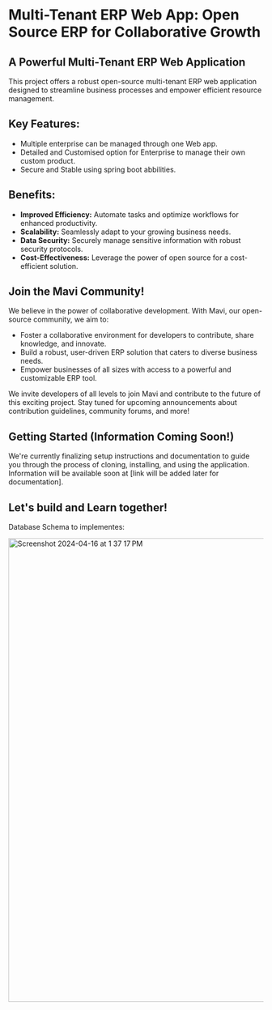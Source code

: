 # Multi-Tenant ERP Web App: Open Source ERP for Collaborative Growth

## A Powerful Multi-Tenant ERP Web Application

This project offers a robust open-source multi-tenant ERP web application designed to streamline business processes and empower efficient resource management. 

## Key Features:

* Multiple enterprise can be managed through one Web app.
* Detailed and Customised option for Enterprise to manage their own custom product.
* Secure and Stable using spring boot abbilities.

## Benefits:

* **Improved Efficiency:** Automate tasks and optimize workflows for enhanced productivity.
* **Scalability:** Seamlessly adapt to your growing business needs.
* **Data Security:** Securely manage sensitive information with robust security protocols.
* **Cost-Effectiveness:** Leverage the power of open source for a cost-efficient solution.

## Join the Mavi Community!

We believe in the power of collaborative development. With Mavi, our open-source community, we aim to:

* Foster a collaborative environment for developers to contribute, share knowledge, and innovate.
* Build a robust, user-driven ERP solution that caters to diverse business needs.
* Empower businesses of all sizes with access to a powerful and customizable ERP tool.

We invite developers of all levels to join Mavi and contribute to the future of this exciting project. Stay tuned for upcoming announcements about contribution guidelines, community forums, and more!

## Getting Started (Information Coming Soon!)

We're currently finalizing setup instructions and documentation to guide you through the process of cloning, installing, and using the application. Information will be available soon at [link will be added later for documentation].

## Let's build and Learn together!


Database Schema to implementes:

<img width="916" alt="Screenshot 2024-04-16 at 1 37 17 PM" src="https://github.com/mavicompanion/ERP/assets/163174694/d24088df-b947-4e71-98a3-495ea897b5c8">

